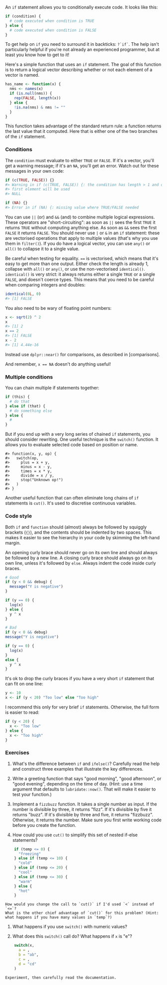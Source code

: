 
An `if` statement allows you to conditionally execute code. It looks like this:


```r
if (condition) {
  # code executed when condition is TRUE
} else {
  # code executed when condition is FALSE
}
```

To get help on `if` you need to surround it in backticks: `` ?`if` ``. The help isn't particularly helpful if you're not already an experienced programmer, but at least you know how to get to it!

Here's a simple function that uses an `if` statement. The goal of this function is to return a logical vector describing whether or not each element of a vector is named.


```r
has_name <- function(x) {
  nms <- names(x)
  if (is.null(nms)) {
    rep(FALSE, length(x))
  } else {
    !is.na(nms) & nms != ""
  }
}
```

This function takes advantage of the standard return rule: a function returns the last value that it computed. Here that is either one of the two branches of the `if` statement.

### Conditions

The `condition` must evaluate to either `TRUE` or `FALSE`. If it's a vector, you'll get a warning message; if it's an `NA`, you'll get an error. Watch out for these messages in your own code:


```r
if (c(TRUE, FALSE)) {}
#> Warning in if (c(TRUE, FALSE)) {: the condition has length > 1 and only the
#> first element will be used
#> NULL

if (NA) {}
#> Error in if (NA) {: missing value where TRUE/FALSE needed
```

You can use `||` (or) and `&&` (and) to combine multiple logical expressions. These operators are "short-circuiting": as soon as `||` sees the first `TRUE` it returns `TRUE` without computing anything else. As soon as `&&` sees the first `FALSE` it returns `FALSE`. You should never use `|` or `&` in an `if` statement: these are vectorised operations that apply to multiple values (that's why you use them in `filter()`). If you do have a logical vector, you can use `any()` or `all()` to collapse it to a single value.

Be careful when testing for equality. `==` is vectorised, which means that it's easy to get more than one output.  Either check the length is already 1, collapse with `all()` or `any()`, or use the non-vectorised `identical()`. `identical()` is very strict: it always returns either a single `TRUE` or a single `FALSE`, and doesn't coerce types. This means that you need to be careful when comparing integers and doubles:


```r
identical(0L, 0)
#> [1] FALSE
```

You also need to be wary of floating point numbers:


```r
x <- sqrt(2) ^ 2
x
#> [1] 2
x == 2
#> [1] FALSE
x - 2
#> [1] 4.44e-16
```

Instead use `dplyr::near()` for comparisons, as described in [comparisons].

And remember, `x == NA` doesn't do anything useful!

### Multiple conditions

You can chain multiple if statements together:


```r
if (this) {
  # do that
} else if (that) {
  # do something else
} else {
  # 
}
```

But if you end up with a very long series of chained `if` statements, you should consider rewriting. One useful technique is the `switch()` function. It allows you to evaluate selected code based on position or name.


```
#> function(x, y, op) {
#>   switch(op,
#>     plus = x + y,
#>     minus = x - y,
#>     times = x * y,
#>     divide = x / y,
#>     stop("Unknown op!")
#>   )
#> }
```

Another useful function that can often eliminate long chains of `if` statements is `cut()`. It's used to discretise continuous variables.

### Code style

Both `if` and `function` should (almost) always be followed by squiggly brackets (`{}`), and the contents should be indented by two spaces. This makes it easier to see the hierarchy in your code by skimming the left-hand margin.

An opening curly brace should never go on its own line and should always be followed by a new line. A closing curly brace should always go on its own line, unless it's followed by `else`. Always indent the code inside curly braces.


```r
# Good
if (y < 0 && debug) {
  message("Y is negative")
}

if (y == 0) {
  log(x)
} else {
  y ^ x
}

# Bad
if (y < 0 && debug)
message("Y is negative")

if (y == 0) {
  log(x)
} 
else {
  y ^ x
}
```

It's ok to drop the curly braces if you have a very short `if` statement that can fit on one line:


```r
y <- 10
x <- if (y < 20) "Too low" else "Too high"
```

I recommend this only for very brief `if` statements. Otherwise, the full form is easier to read:


```r
if (y < 20) {
  x <- "Too low" 
} else {
  x <- "Too high"
}
```

### Exercises

1.  What's the difference between `if` and `ifelse()`? Carefully read the help
    and construct three examples that illustrate the key differences.

1.  Write a greeting function that says "good morning", "good afternoon",
    or "good evening", depending on the time of day. (Hint: use a time
    argument that defaults to `lubridate::now()`. That will make it 
    easier to test your function.)

1.  Implement a `fizzbuzz` function. It takes a single number as input. If
    the number is divisible by three, it returns "fizz". If it's divisible by
    five it returns "buzz". If it's divisible by three and five, it returns
    "fizzbuzz". Otherwise, it returns the number. Make sure you first write 
    working code before you create the function.
    
1.  How could you use `cut()` to simplify this set of nested if-else statements?

    
```r
    if (temp <= 0) {
      "freezing"
    } else if (temp <= 10) {
      "cold"
    } else if (temp <= 20) {
      "cool"
    } else if (temp <= 30) {
      "warm"
    } else {
      "hot"
    }
```
    
    How would you change the call to `cut()` if I'd used `<` instead of `<=`?
    What is the other chief advantage of `cut()` for this problem? (Hint:
    what happens if you have many values in `temp`?)

1.  What happens if you use `switch()` with numeric values?

1.  What does this `switch()` call do? What happens if `x` is "e"?

    
```r
    switch(x, 
      a = ,
      b = "ab",
      c = ,
      d = "cd"
    )
```
    
    Experiment, then carefully read the documentation. 
